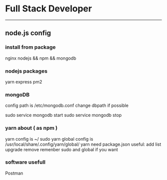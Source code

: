 # Full Stack Developer

> 
---

## node.js config

### install from package

nginx
nodejs && npm && mongodb

### nodejs packages

yarn
express
pm2

### mongoDB
config path is /etc/mongodb.conf
change dbpath if possible

sudo service mongodb start
sudo service mongodb stop

### yarn about ( as npm )

yarn config is ~/
sudo yarn global config is /usr/local/share/.config/yarn/global/
yarn need package.json
useful: add list upgrade remove
remenber sudo and global if you want

### software usefull
Postman
